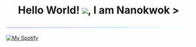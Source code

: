 <h1 align="center">Hello World! <img src="https://raw.githubusercontent.com/MartinHeinz/MartinHeinz/master/wave.gif" width="30px">, I am Nanokwok ></h1>

<p  align="center">
<img src="https://github.com/hhpr98/hhpr98/blob/main/gif/barloading.gif">
  
[![My Spotify](https://spotify-currently-playing-track.vercel.app/api)](https://github.com/regchiu/spotify-currently-playing-track)
